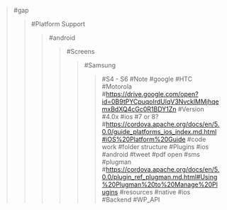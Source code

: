 >#gap
>>#Platform Support
>>>#android
>>>>#Screens
>>>>>#Samsung 
>>>>>>#S4 - S6
>>>>>>#Note
>>>>>#google
>>>>>#HTC
>>>>>#Motorola
>>>>#https://drive.google.com/open?id=0B9tPYCpuqoIrdUlqV3NvcklMMjhqemxBdXQ4cGc0R1BDY1Zn
>>>>#Version
>>>>>#4.0x
>>>#ios
>>>>#7 or 8?
>>>>>#https://cordova.apache.org/docs/en/5.0.0/guide_platforms_ios_index.md.html#iOS%20Platform%20Guide
>>#code work
>>>#folder structure
>>#Plugins
>>>#ios
>>>#android
>>>>#tweet
>>>>#pdf open
>>>>#sms
>>>#plugman
>>>>#https://cordova.apache.org/docs/en/5.0.0/plugin_ref_plugman.md.html#Using%20Plugman%20to%20Manage%20Plugins
>#resources
>#native
>>#ios
>#Backend
>>#WP_API
